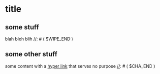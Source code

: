
# title

[//]: # ( $WIPE_BEGIN )
## some stuff

blah bleh blih
[//]: # ( $WIPE_END )

## some other stuff

[//]: # ( $CHA_BEGIN )
some content with a [hyper link](https://www.google.com) that
serves no purpose
[//]: # ( $CHA_END )
